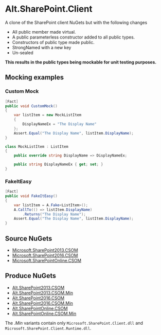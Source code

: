 # Alt.SharePoint.Client

A clone of the SharePoint client NuGets but with the following changes

 * All public member made virtual.
 * A public parameterless constructor added to all public types.
 * Constructors of public type made public.
 * StrongNamed with a new key
 * Un-sealed

**This results in the public types being mockable for unit testing purposes.**


## Mocking examples


### Custom Mock


```csharp
[Fact]
public void CustomMock()
{
    var listItem = new MockListItem
    {
        DisplayNameEx = "The Display Name"
    };
    Assert.Equal("The Display Name", listItem.DisplayName);
}

class MockListItem : ListItem
{
    public override string DisplayName => DisplayNameEx;

    public string DisplayNameEx { get; set; }
}
```


### FakeItEasy

```csharp
[Fact]
public void FakeItEasy()
{
    var listItem = A.Fake<ListItem>();
    A.CallTo(() => listItem.DisplayName)
        .Returns("The Display Name");
    Assert.Equal("The Display Name", listItem.DisplayName);
}
```


## Source NuGets

 * [Microsoft.SharePoint2013.CSOM](https://www.nuget.org/packages/Microsoft.SharePoint2013.CSOM/)
 * [Microsoft.SharePoint2016.CSOM](https://www.nuget.org/packages/Microsoft.SharePoint2016.CSOM/)
 * [Microsoft.SharePointOnline.CSOM](https://www.nuget.org/packages/Microsoft.SharePointOnline.CSOM/)


## Produce NuGets
 
 * [Alt.SharePoint2013.CSOM](https://www.nuget.org/packages/Alt.SharePoint2013.CSOM/)
 * [Alt.SharePoint2013.CSOM.Min](https://www.nuget.org/packages/Alt.SharePoint2013.CSOM.Min/)
 * [Alt.SharePoint2016.CSOM](https://www.nuget.org/packages/Alt.SharePoint2016.CSOM/)
 * [Alt.SharePoint2016.CSOM.Min](https://www.nuget.org/packages/Alt.SharePoint2016.CSOM.Min/)
 * [Alt.SharePointOnline.CSOM](https://www.nuget.org/packages/Alt.SharePointOnline.CSOM/)
 * [Alt.SharePointOnline.CSOM.Min](https://www.nuget.org/packages/Alt.SharePointOnline.CSOM.Min/)

The *.Min* variants contain  only `Microsoft.SharePoint.Client.dll` and `Microsoft.SharePoint.Client.Runtime.dll`.

